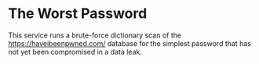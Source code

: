 # The Worst Password

This service runs a brute-force dictionary scan of the https://haveibeenpwned.com/ database for the simplest password that has not yet been compromised in a data leak.